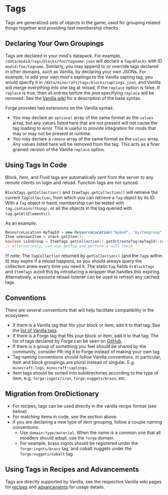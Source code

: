 Tags
====

Tags are generalized sets of objects in the game, used for grouping related things together and providing fast membership checks.

Declaring Your Own Groupings
----------------------------
Tags are declared in your mod's datapack. For example, `/data/modid/tags/blocks/foo/tagname.json` will declare a `Tag<Block>` with ID `modid:foo/tagname`.
Similarly, you may append to or override tags declared in other domains, such as Vanilla, by declaring your own JSONs.
For example, to add your own mod's saplings to the Vanilla sapling tag, you would specify it in `/data/minecraft/tags/blocks/saplings.json`, and Vanilla will merge everything into one tag at reload, if the `replace` option is false.
If `replace` is true, then all entries before the json specifying `replace` will be removed.
See the [Vanilla wiki][tags] for a description of the base syntax.

Forge provides two extensions on the Vanilla syntax:
* You may declare an `optional` array of the same format as the `values` array, but any values listed here that are not present will not cause the tag loading to error.
This is useful to provide integration for mods that may or may not be present at runtime.
* You may declare a `remove` array of the same format as the `values` array. Any values listed here will be removed from the tag. This acts as a finer grained version of the Vanilla `replace` option.


Using Tags In Code
------------------
Block, Item, and Fluid tags are automatically sent from the server to any remote clients on login and reload. Function tags are not synced.

`BlockTags.getCollection()` and `ItemTags.getCollection()` will retrieve the current `TagCollection`, from which you can retrieve a `Tag` object by its ID.
With a `Tag` object in hand, membership can be tested with `tag.contains(thing)`, or all the objects in the tag queried with `tag.getAllElements()`.

As an example:
```Java
ResourceLocation myTagId = new ResourceLocation("mymod", "myitemgroup");
Item unknownItem = stack.getItem();
boolean isInGroup = ItemTags.getCollection().getOrCreateTag(myTagId).contains(unknownItem);
// alternatively, can use getTag and perform a null check
```

!!! note:
    The `TagCollection` returned by `getCollection()` (and the `Tag`s within it) may expire if a reload happens, so you should always query the collection anew every time you need it.
    The static `Tag` fields in `BlockTags` and `ItemTags` avoid this by introducing a wrapper that handles this expiring.
    Alternatively, a resource reload listener can be used to refresh any cached tags.


Conventions
-----------

There are several conventions that will help facilitate compatibility in the ecosystem:
* If there is a Vanilla tag that fits your block or item, add it to that tag. See the [list of Vanilla tags](https://minecraft.gamepedia.com/Tag#List_of_tags).
* If there is a Forge tag that fits your block or item, add it to that tag. The list of tags declared by Forge can be seen on [GitHub](https://github.com/MinecraftForge/MinecraftForge/tree/1.14.x/src/generated/resources/data/forge/tags).
* If there is a group of something you feel should be shared by the community, consider PR-ing it to Forge instead of making your own tag
* Tag naming conventions should follow Vanilla conventions. In particular, item and block groupings are plural instead of singular. E.g. `minecraft:logs`, `minecraft:saplings`.
* Item tags should be sorted into subdirectories according to the type of item, e.g. `forge:ingots/iron`, `forge:nuggets/brass`, etc.


Migration from OreDictionary
----------------------------

* For recipes, tags can be used directly in the vanilla recipe format (see below)
* For matching items in code, see the section above.
* If you are declaring a new type of item grouping, follow a couple naming conventions:
  * Use `domain:type/material`. When the name is a common one that all modders should adopt, use the `forge` domain.
  * For example, brass ingots should be registered under the `forge:ingots/brass` tag, and cobalt nuggets under the `forge:nuggets/cobalt` tag.


Using Tags in Recipes and Advancements
--------------------------------------

Tags are directly supported by Vanilla, see the respective Vanilla wiki pages for [recipes][] and [advancements][] for usage details.

[tags]: https://minecraft.gamepedia.com/Tag#JSON_format
[recipes]: https://minecraft.gamepedia.com/Recipe#JSON_format
[advancements]: https://minecraft.gamepedia.com/Advancements
